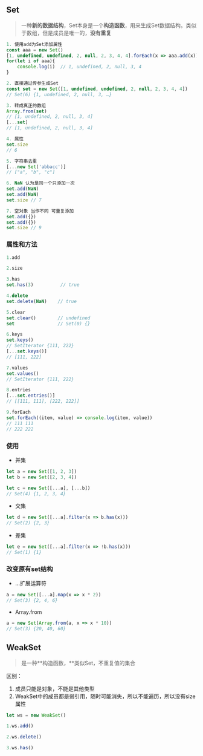 ## Set

> 一种**新的数据结构**，Set本身是一个**构造函数**，用来生成Set数据结构。类似于数组，但是成员是唯一的，**没有重复**

```js
1. 使用add为Set添加属性
const aaa = new Set()
[1, undefined, undefined, 2, null, 2, 3, 4, 4].forEach(x => aaa.add(x))
for(let i of aaa){
    console.log(i)  // 1, undefined, 2, null, 3, 4
}

2. 直接通过传参生成Set
const set = new Set([1, undefined, undefined, 2, null, 2, 3, 4, 4])
// Set(6) {1, undefined, 2, null, 3, …}

3. 转成真正的数组
Array.from(set)
// [1, undefined, 2, null, 3, 4]
[...set]
// [1, undefined, 2, null, 3, 4]

4. 属性
set.size
// 6

5. 字符串去重
[...new Set('abbacc')]
// ["a", "b", "c"]

6. NaN 认为是同一个只添加一次
set.add(NaN)
set.add(NaN)
set.size // 7

7. 空对象 当作不同 可重复添加
set.add({})
set.add({})
set.size // 9
```

### 属性和方法

```js
1.add

2.size

3.has
set.has(3)          // true

4.delete
set.delete(NaN)    // true

5.clear            
set.clear()        // undefined
set                // Set(0) {}

6.keys
set.keys()
// SetIterator {111, 222}
[...set.keys()]
// [111, 222]

7.values
set.values()
// SetIterator {111, 222}

8.entries
[...set.entries()]
// [[111, 111], [222, 222]]

9.forEach
set.forEach((item, value) => console.log(item, value))
// 111 111
// 222 222
```

### 使用

* 并集

```js
let a = new Set([1, 2, 3])
let b = new Set([2, 3, 4])

let c = new Set([...a], [...b])
// Set(4) {1, 2, 3, 4}
```

* 交集

```js
let d = new Set([...a].filter(x => b.has(x)))
// Set(2) {2, 3}
```

* 差集

```js
let e = new Set([...a].filter(x => !b.has(x)))
// Set(1) {1}
```

### 改变原有set结构

* ...扩展运算符

```js
a = new Set([...a].map(x => x * 2))
// Set(3) {2, 4, 6}
```

* Array.from

```js
a = new Set(Array.from(a, x => x * 10))
// Set(3) {20, 40, 60}
```

## WeakSet

> 是一种**构造函数，**类似Set，不重复值的集合

区别：

1. 成员只能是对象，不能是其他类型
2. WeakSet中的成员都是弱引用，随时可能消失，所以不能遍历，所以没有size属性

```js
let ws = new WeakSet()

1.ws.add()

2.ws.delete()

3.ws.has()
```



